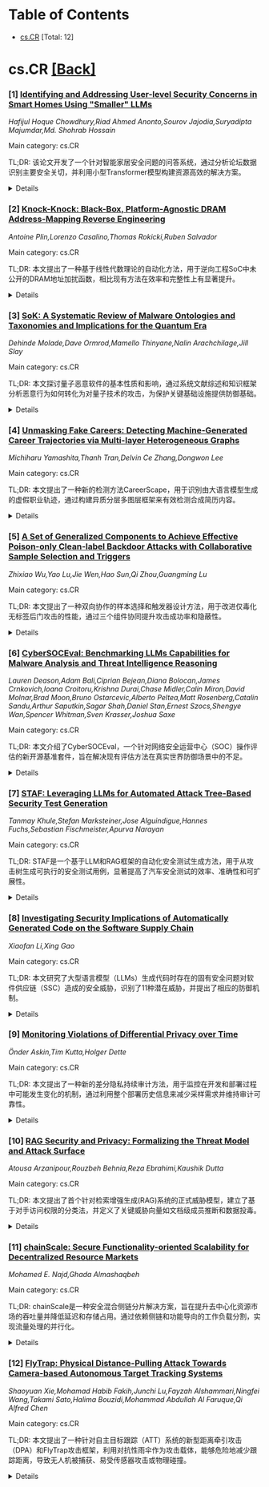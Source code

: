 <div id=toc></div>

# Table of Contents

- [cs.CR](#cs.CR) [Total: 12]


<div id='cs.CR'></div>

# cs.CR [[Back]](#toc)

### [1] [Identifying and Addressing User-level Security Concerns in Smart Homes Using "Smaller" LLMs](https://arxiv.org/abs/2509.19485)
*Hafijul Hoque Chowdhury,Riad Ahmed Anonto,Sourov Jajodia,Suryadipta Majumdar,Md. Shohrab Hossain*

Main category: cs.CR

TL;DR: 该论文开发了一个针对智能家居安全问题的问答系统，通过分析论坛数据识别主要安全关切，并利用小型Transformer模型构建资源高效的解决方案。


<details>
  <summary>Details</summary>
Motivation: 智能家居用户面临安全风险，但现有信息来源复杂难懂，需要开发专门针对普通用户的简单有效的安全问答系统。

Method: 收集论坛Q&A数据，使用LDA主题建模提取安全关切，微调T5和Flan-T5等小型Transformer模型构建问答系统，并加入合成数据增强性能。

Result: 实验表明该方法显著提升了基础模型的性能，能够为智能家居用户提供准确相关的安全答案。

Conclusion: 小型Transformer模型在资源受限的智能家居环境中具有部署优势，能够有效解决用户安全关切问题。

Abstract: With the rapid growth of smart home IoT devices, users are increasingly
exposed to various security risks, as evident from recent studies. While
seeking answers to know more on those security concerns, users are mostly left
with their own discretion while going through various sources, such as online
blogs and technical manuals, which may render higher complexity to regular
users trying to extract the necessary information. This requirement does not go
along with the common mindsets of smart home users and hence threatens the
security of smart homes furthermore. In this paper, we aim to identify and
address the major user-level security concerns in smart homes. Specifically, we
develop a novel dataset of Q&A from public forums, capturing practical security
challenges faced by smart home users. We extract major security concerns in
smart homes from our dataset by leveraging the Latent Dirichlet Allocation
(LDA). We fine-tune relatively "smaller" transformer models, such as T5 and
Flan-T5, on this dataset to build a QA system tailored for smart home security.
Unlike larger models like GPT and Gemini, which are powerful but often resource
hungry and require data sharing, smaller models are more feasible for
deployment in resource-constrained or privacy-sensitive environments like smart
homes. The dataset is manually curated and supplemented with synthetic data to
explore its potential impact on model performance. This approach significantly
improves the system's ability to deliver accurate and relevant answers, helping
users address common security concerns with smart home IoT devices. Our
experiments on real-world user concerns show that our work improves the
performance of the base models.

</details>


### [2] [Knock-Knock: Black-Box, Platform-Agnostic DRAM Address-Mapping Reverse Engineering](https://arxiv.org/abs/2509.19568)
*Antoine Plin,Lorenzo Casalino,Thomas Rokicki,Ruben Salvador*

Main category: cs.CR

TL;DR: 本文提出了一种基于线性代数理论的自动化方法，用于逆向工程SoC中未公开的DRAM地址加扰函数，相比现有方法在效率和完整性上有显著提升。


<details>
  <summary>Details</summary>
Motivation: 现代SoC使用未公开的线性地址加扰函数来混淆DRAM寻址，这阻碍了DRAM感知的性能优化和安全分析（特别是Rowhammer攻击）。现有启发式方法存在部分性、成本高和不实用的问题。

Method: 在GF(2)有限域上建立线性代数模型，利用行缓冲区冲突的时间指纹特性，开发了多项式时间复杂度的噪声鲁棒算法来恢复完整的bank掩码基，并扩展到复杂行映射的自动恢复。

Result: 在嵌入式和服务器架构上的评估显示，该方法成功重构了已知映射并发现了新的加扰函数，在所有测试平台上达到99%的召回率和准确率，在500GB以上DRAM系统中仅需几分钟运行时间。

Conclusion: 该方法为DRAM逆向工程提供了自动化、理论化的准确路径，显著提升了可扩展性和实用性。

Abstract: Modern Systems-on-Chip (SoCs) employ undocumented linear address-scrambling
functions to obfuscate DRAM addressing, which complicates DRAM-aware
performance optimizations and hinders proactive security analysis of DRAM-based
attacks; most notably, Rowhammer. Although previous work tackled the issue of
reversing physical-to-DRAM mapping, existing heuristic-based
reverse-engineering approaches are partial, costly, and impractical for
comprehensive recovery. This paper establishes a rigorous theoretical
foundation and provides efficient practical algorithms for black-box, complete
physical-to-DRAM address-mapping recovery.
  We first formulate the reverse-engineering problem within a linear algebraic
model over the finite field GF(2). We characterize the timing fingerprints of
row-buffer conflicts, proving a relationship between a bank addressing matrix
and an empirically constructed matrix of physical addresses. Based on this
characterization, we develop an efficient, noise-robust, and fully
platform-agnostic algorithm to recover the full bank-mask basis in polynomial
time, a significant improvement over the exponential search from previous
works. We further generalize our model to complex row mappings, introducing new
hardware-based hypotheses that enable the automatic recovery of a row basis
instead of previous human-guided contributions.
  Evaluations across embedded and server-class architectures confirm our
method's effectiveness, successfully reconstructing known mappings and
uncovering previously unknown scrambling functions. Our method provides a 99%
recall and accuracy on all tested platforms. Most notably, Knock-Knock runs in
under a few minutes, even on systems with more than 500GB of DRAM, showcasing
the scalability of our method. Our approach provides an automated, principled
pathway to accurate DRAM reverse engineering.

</details>


### [3] [SoK: A Systematic Review of Malware Ontologies and Taxonomies and Implications for the Quantum Era](https://arxiv.org/abs/2509.19650)
*Dehinde Molade,Dave Ormrod,Mamello Thinyane,Nalin Arachchilage,Jill Slay*

Main category: cs.CR

TL;DR: 本文探讨量子恶意软件的基本性质和影响，通过系统文献综述和知识框架分析恶意行为如何转化为对量子技术的攻击，为保护关键基础设施提供防御基础。


<details>
  <summary>Details</summary>
Motivation: 量子恶意软件是真实且日益增长的安全威胁，如果被武器化或利用，将破坏由下一代量子架构支持的高度复杂的关键系统，如国防、通信、能源和太空领域。

Method: 通过系统文献综述（SLR），利用本体论和分类法等知识框架探索恶意软件，将恶意行为映射到量子技术攻击，并采用欧洲量子技术能力框架（CFQT）作为指导，将恶意软件行为映射到多个能力层。

Result: 研究提供了分析量子技术恶意软件严重性的视角，并在此新兴领域建立了基础。

Conclusion: 该研究为未来开发适当的缓解措施和防御机制提供了基础，从而保护关键基础设施免受量子恶意软件的威胁。

Abstract: The threat of quantum malware is real and a growing security concern that
will have catastrophic scientific and technological impacts, if not addressed
early. If weaponised or exploited especially by the wrong hands, malware will
undermine highly sophisticated critical systems supported by next-generation
quantum architectures, for example, in defence, communications, energy, and
space. This paper explores the fundamental nature and implications of quantum
malware to enable the future development of appropriate mitigations and
defences, thereby protecting critical infrastructure. By conducting a
systematic literature review (SLR) that draws on knowledge frameworks such as
ontologies and taxonomies to explore malware, this provides insights into how
malicious behaviours can be translated into attacks on quantum technologies,
thereby providing a lens to analyse the severity of malware against quantum
technologies. This study employs the European Competency Framework for Quantum
Technologies (CFQT) as a guide to map malware behaviour to several competency
layers, creating a foundation in this emerging field.

</details>


### [4] [Unmasking Fake Careers: Detecting Machine-Generated Career Trajectories via Multi-layer Heterogeneous Graphs](https://arxiv.org/abs/2509.19677)
*Michiharu Yamashita,Thanh Tran,Delvin Ce Zhang,Dongwon Lee*

Main category: cs.CR

TL;DR: 本文提出了一种新的检测方法CareerScape，用于识别由大语言模型生成的虚假职业轨迹，通过构建异质分层多图层框架来有效检测合成简历内容。


<details>
  <summary>Details</summary>
Motivation: 随着大语言模型的快速发展，能够生成高度逼真的合成数据，特别是在简历中生成虚假职业轨迹的新漏洞需要被有效检测。

Method: 提出CareerScape框架，构建基于真实简历的全局异质分层多图层，通过结构感知方法将用户特定子图与可信邻域信息结合，捕捉全局结构模式和局部不一致性。

Result: 实验结果显示CareerScape相对现有最优基线方法性能提升5.8-85.0%，证明了结构感知检测方法在识别机器生成内容方面的重要性。

Conclusion: 传统基于文本的检测器在结构化职业数据上表现不佳，而结构感知的CareerScape框架能有效检测机器生成的职业轨迹，为合成内容检测提供了新思路。

Abstract: The rapid advancement of Large Language Models (LLMs) has enabled the
generation of highly realistic synthetic data. We identify a new vulnerability,
LLMs generating convincing career trajectories in fake resumes and explore
effective detection methods. To address this challenge, we construct a dataset
of machine-generated career trajectories using LLMs and various methods, and
demonstrate that conventional text-based detectors perform poorly on structured
career data. We propose CareerScape, a novel heterogeneous, hierarchical
multi-layer graph framework that models career entities and their relations in
a unified global graph built from genuine resumes. Unlike conventional
classifiers that treat each instance independently, CareerScape employs a
structure-aware framework that augments user-specific subgraphs with trusted
neighborhood information from a global graph, enabling the model to capture
both global structural patterns and local inconsistencies indicative of
synthetic career paths. Experimental results show that CareerScape outperforms
state-of-the-art baselines by 5.8-85.0% relatively, highlighting the importance
of structure-aware detection for machine-generated content.

</details>


### [5] [A Set of Generalized Components to Achieve Effective Poison-only Clean-label Backdoor Attacks with Collaborative Sample Selection and Triggers](https://arxiv.org/abs/2509.19947)
*Zhixiao Wu,Yao Lu,Jie Wen,Hao Sun,Qi Zhou,Guangming Lu*

Main category: cs.CR

TL;DR: 本文提出了一种双向协作的样本选择和触发器设计方法，用于改进仅毒化无标签后门攻击的性能，通过三个组件协同提升攻击成功率和隐蔽性。


<details>
  <summary>Details</summary>
Motivation: 当前方法将样本选择和触发器设计孤立处理，导致攻击成功率和隐蔽性提升有限，且简单组合方法无法在保持泛化性的同时显著改善评估指标。

Method: 提出三个协作组件：组件A基于触发器规模确定关键选择因素组合来选择更合理的'困难'样本；组件B选择与触发器植入样本相似的样本来提升隐蔽性；组件C根据人眼视觉系统对RGB的敏感度重新分配触发器毒化强度。

Result: 该方法能够显著提高攻击成功率和隐蔽性，且所有组件可以策略性地集成到不同的仅毒化无标签后门攻击中。

Conclusion: 通过探索样本选择与触发器之间的双向协作关系，提出的组件框架有效解决了当前方法的局限性，为后门攻击提供了更优的性能表现。

Abstract: Poison-only Clean-label Backdoor Attacks aim to covertly inject
attacker-desired behavior into DNNs by merely poisoning the dataset without
changing the labels. To effectively implant a backdoor, multiple
\textbf{triggers} are proposed for various attack requirements of Attack
Success Rate (ASR) and stealthiness. Additionally, sample selection enhances
clean-label backdoor attacks' ASR by meticulously selecting ``hard'' samples
instead of random samples to poison. Current methods 1) usually handle the
sample selection and triggers in isolation, leading to severely limited
improvements on both ASR and stealthiness. Consequently, attacks exhibit
unsatisfactory performance on evaluation metrics when converted to PCBAs via a
mere stacking of methods. Therefore, we seek to explore the bidirectional
collaborative relations between the sample selection and triggers to address
the above dilemma. 2) Since the strong specificity within triggers, the simple
combination of sample selection and triggers fails to substantially enhance
both evaluation metrics, with generalization preserved among various attacks.
Therefore, we seek to propose a set of components to significantly improve both
stealthiness and ASR based on the commonalities of attacks. Specifically,
Component A ascertains two critical selection factors, and then makes them an
appropriate combination based on the trigger scale to select more reasonable
``hard'' samples for improving ASR. Component B is proposed to select samples
with similarities to relevant trigger implanted samples to promote
stealthiness. Component C reassigns trigger poisoning intensity on RGB colors
through distinct sensitivity of the human visual system to RGB for higher ASR,
with stealthiness ensured by sample selection, including Component B.
Furthermore, all components can be strategically integrated into diverse PCBAs.

</details>


### [6] [CyberSOCEval: Benchmarking LLMs Capabilities for Malware Analysis and Threat Intelligence Reasoning](https://arxiv.org/abs/2509.20166)
*Lauren Deason,Adam Bali,Ciprian Bejean,Diana Bolocan,James Crnkovich,Ioana Croitoru,Krishna Durai,Chase Midler,Calin Miron,David Molnar,Brad Moon,Bruno Ostarcevic,Alberto Peltea,Matt Rosenberg,Catalin Sandu,Arthur Saputkin,Sagar Shah,Daniel Stan,Ernest Szocs,Shengye Wan,Spencer Whitman,Sven Krasser,Joshua Saxe*

Main category: cs.CR

TL;DR: 本文介绍了CyberSOCEval，一个针对网络安全运营中心（SOC）操作评估的新开源基准套件，旨在解决现有评估方法在真实世界防御场景中的不足。


<details>
  <summary>Details</summary>
Motivation: 当前网络安全防御者面临大量安全警报和威胁情报信号的困扰，需要AI系统来增强安全运营工作。现有的大语言模型（LLM）评估方法未能充分评估与真实世界防御者最相关的场景。

Method: 在CyberSecEval 4框架内开发了CyberSOCEval基准套件，专门评估LLM在恶意软件分析和威胁情报推理两个核心防御领域的性能。

Result: 评估显示更大、更现代的LLM表现更好，证实了训练规模法则。但推理模型在测试时扩展方面未能获得与编码和数学相同的提升，表明这些模型尚未针对网络安全分析进行推理训练。

Conclusion: 当前LLM远未达到评估饱和，CyberSOCEval为AI开发者提供了改进网络防御能力的重要挑战和机会。

Abstract: Today's cyber defenders are overwhelmed by a deluge of security alerts,
threat intelligence signals, and shifting business context, creating an urgent
need for AI systems to enhance operational security work. While Large Language
Models (LLMs) have the potential to automate and scale Security Operations
Center (SOC) operations, existing evaluations do not fully assess the scenarios
most relevant to real-world defenders. This lack of informed evaluation impacts
both AI developers and those applying LLMs to SOC automation. Without clear
insight into LLM performance in real-world security scenarios, developers lack
a north star for development, and users cannot reliably select the most
effective models. Meanwhile, malicious actors are using AI to scale cyber
attacks, highlighting the need for open source benchmarks to drive adoption and
community-driven improvement among defenders and model developers. To address
this, we introduce CyberSOCEval, a new suite of open source benchmarks within
CyberSecEval 4. CyberSOCEval includes benchmarks tailored to evaluate LLMs in
two tasks: Malware Analysis and Threat Intelligence Reasoning--core defensive
domains with inadequate coverage in current benchmarks. Our evaluations show
that larger, more modern LLMs tend to perform better, confirming the training
scaling laws paradigm. We also find that reasoning models leveraging test time
scaling do not achieve the same boost as in coding and math, suggesting these
models have not been trained to reason about cybersecurity analysis, and
pointing to a key opportunity for improvement. Finally, current LLMs are far
from saturating our evaluations, showing that CyberSOCEval presents a
significant challenge for AI developers to improve cyber defense capabilities.

</details>


### [7] [STAF: Leveraging LLMs for Automated Attack Tree-Based Security Test Generation](https://arxiv.org/abs/2509.20190)
*Tanmay Khule,Stefan Marksteiner,Jose Alguindigue,Hannes Fuchs,Sebastian Fischmeister,Apurva Narayan*

Main category: cs.CR

TL;DR: STAF是一个基于LLM和RAG框架的自动化安全测试生成方法，用于从攻击树生成可执行的安全测试用例，显著提高了汽车安全测试的效率、准确性和可扩展性。


<details>
  <summary>Details</summary>
Motivation: 现代汽车开发中安全测试至关重要，但现有攻击树生成测试用例的方法劳动密集、易出错，在汽车系统测试中自动化程度有限。

Method: 利用LLM和四步自校正RAG框架，STAF自动化生成可执行安全测试用例，涵盖整个攻击面，并与自动化测试框架集成。

Result: 与通用LLM相比，STAF方法在效率、准确性和可扩展性方面有显著提升，易于集成到任何工作流程中。

Conclusion: STAF通过连接安全汽车开发过程中的两个关键要素（TARAs和验证测试），在自动化汽车安全测试方法学方面取得了实质性进展。

Abstract: In modern automotive development, security testing is critical for
safeguarding systems against increasingly advanced threats. Attack trees are
widely used to systematically represent potential attack vectors, but
generating comprehensive test cases from these trees remains a labor-intensive,
error-prone task that has seen limited automation in the context of testing
vehicular systems. This paper introduces STAF (Security Test Automation
Framework), a novel approach to automating security test case generation.
Leveraging Large Language Models (LLMs) and a four-step self-corrective
Retrieval-Augmented Generation (RAG) framework, STAF automates the generation
of executable security test cases from attack trees, providing an end-to-end
solution that encompasses the entire attack surface. We particularly show the
elements and processes needed to provide an LLM to actually produce sensible
and executable automotive security test suites, along with the integration with
an automated testing framework. We further compare our tailored approach with
general purpose (vanilla) LLMs and the performance of different LLMs (namely
GPT-4.1 and DeepSeek) using our approach. We also demonstrate the method of our
operation step-by-step in a concrete case study. Our results show significant
improvements in efficiency, accuracy, scalability, and easy integration in any
workflow, marking a substantial advancement in automating automotive security
testing methodologies. Using TARAs as an input for verfication tests, we create
synergies by connecting two vital elements of a secure automotive development
process.

</details>


### [8] [Investigating Security Implications of Automatically Generated Code on the Software Supply Chain](https://arxiv.org/abs/2509.20277)
*Xiaofan Li,Xing Gao*

Main category: cs.CR

TL;DR: 本文研究了大型语言模型（LLMs）生成代码时存在的固有安全问题对软件供应链（SSC）造成的安全威胁，识别了11种潜在威胁，并提出了相应的防御机制。


<details>
  <summary>Details</summary>
Motivation: 随着代码生成技术（如LLMs）在开发者社区的广泛应用，这些模型在生成代码时存在的虚构、错误信息和依赖过时训练数据等问题可能导致严重的软件供应链安全威胁。

Method: 设计了SSCGuard工具，基于在线收集的SSC相关问题生成439,138个提示，分析了GPT和Llama系列四个流行LLMs的响应；提出了Chain-of-Confirmation提示防御机制和基于中间件的防御方案。

Result: 研究发现所有识别的SSC相关威胁持续存在，某些威胁可能使攻击者劫持软件和工作流，而其他威胁可能导致长期安全隐患。

Conclusion: LLMs生成的代码存在显著的软件供应链安全风险，需要采取有效的防御措施来减轻这些威胁，确保软件供应链的安全性。

Abstract: In recent years, various software supply chain (SSC) attacks have posed
significant risks to the global community. Severe consequences may arise if
developers integrate insecure code snippets that are vulnerable to SSC attacks
into their products. Particularly, code generation techniques, such as large
language models (LLMs), have been widely utilized in the developer community.
However, LLMs are known to suffer from inherent issues when generating code,
including fabrication, misinformation, and reliance on outdated training data,
all of which can result in serious software supply chain threats. In this
paper, we investigate the security threats to the SSC that arise from these
inherent issues. We examine three categories of threats, including eleven
potential SSC-related threats, related to external components in source code,
and continuous integration configuration files. We find some threats in
LLM-generated code could enable attackers to hijack software and workflows,
while some others might cause potential hidden threats that compromise the
security of the software over time. To understand these security impacts and
severity, we design a tool, SSCGuard, to generate 439,138 prompts based on
SSC-related questions collected online, and analyze the responses of four
popular LLMs from GPT and Llama. Our results show that all identified
SSC-related threats persistently exist. To mitigate these risks, we propose a
novel prompt-based defense mechanism, namely Chain-of-Confirmation, to reduce
fabrication, and a middleware-based defense that informs users of various SSC
threats.

</details>


### [9] [Monitoring Violations of Differential Privacy over Time](https://arxiv.org/abs/2509.20283)
*Önder Askin,Tim Kutta,Holger Dette*

Main category: cs.CR

TL;DR: 本文提出了一种新的差分隐私持续审计方法，用于监控在开发和部署过程中可能发生变化的机制，通过利用整个部署历史信息来减少采样需求并维持审计可靠性。


<details>
  <summary>Details</summary>
Motivation: 现有差分隐私审计方法主要针对静态机制，无法有效应对在开发或部署过程中发生变化的机制。重复运行现有审计方法需要过多采样，且可靠性会随时间下降。

Method: 提出一种新的监控程序，从算法的整个部署历史中提取信息，通过利用历史数据来减少采样需求，同时保持审计结果的可靠性。

Result: 理论分析和实验验证表明，该方法对文献中的重要机制具有有效性，能够提供形式化的可靠性保证。

Conclusion: 该方法解决了持续审计差分隐私机制的关键挑战，为动态变化的隐私保护机制提供了可行的监控解决方案。

Abstract: Auditing differential privacy has emerged as an important area of research
that supports the design of privacy-preserving mechanisms. Privacy audits help
to obtain empirical estimates of the privacy parameter, to expose flawed
implementations of algorithms and to compare practical with theoretical privacy
guarantees. In this work, we investigate an unexplored facet of privacy
auditing: the sustained auditing of a mechanism that can go through changes
during its development or deployment. Monitoring the privacy of algorithms over
time comes with specific challenges. Running state-of-the-art (static) auditors
repeatedly requires excessive sampling efforts, while the reliability of such
methods deteriorates over time without proper adjustments. To overcome these
obstacles, we present a new monitoring procedure that extracts information from
the entire deployment history of the algorithm. This allows us to reduce
sampling efforts, while sustaining reliable outcomes of our auditor. We derive
formal guarantees with regard to the soundness of our methods and evaluate
their performance for important mechanisms from the literature. Our theoretical
findings and experiments demonstrate the efficacy of our approach.

</details>


### [10] [RAG Security and Privacy: Formalizing the Threat Model and Attack Surface](https://arxiv.org/abs/2509.20324)
*Atousa Arzanipour,Rouzbeh Behnia,Reza Ebrahimi,Kaushik Dutta*

Main category: cs.CR

TL;DR: 本文提出了首个针对检索增强生成(RAG)系统的正式威胁模型，建立了基于对手访问权限的分类法，并定义了关键威胁向量如文档级成员推断和数据投毒。


<details>
  <summary>Details</summary>
Motivation: RAG系统虽然能减少幻觉和提高事实一致性，但引入了不同于传统LLM的新隐私和安全挑战，目前缺乏正式的威胁模型框架。

Method: 提出了结构化的对手类型分类法，基于对手对模型组件和数据的访问权限，并正式定义了关键威胁向量。

Result: 建立了RAG系统隐私和安全性的理论基础，为更严谨和原则性的理解奠定了基础。

Conclusion: 该工作填补了RAG系统威胁建模的空白，为未来研究和实际部署中的安全防护提供了重要框架。

Abstract: Retrieval-Augmented Generation (RAG) is an emerging approach in natural
language processing that combines large language models (LLMs) with external
document retrieval to produce more accurate and grounded responses. While RAG
has shown strong potential in reducing hallucinations and improving factual
consistency, it also introduces new privacy and security challenges that differ
from those faced by traditional LLMs. Existing research has demonstrated that
LLMs can leak sensitive information through training data memorization or
adversarial prompts, and RAG systems inherit many of these vulnerabilities. At
the same time, reliance of RAG on an external knowledge base opens new attack
surfaces, including the potential for leaking information about the presence or
content of retrieved documents, or for injecting malicious content to
manipulate model behavior. Despite these risks, there is currently no formal
framework that defines the threat landscape for RAG systems. In this paper, we
address a critical gap in the literature by proposing, to the best of our
knowledge, the first formal threat model for retrieval-RAG systems. We
introduce a structured taxonomy of adversary types based on their access to
model components and data, and we formally define key threat vectors such as
document-level membership inference and data poisoning, which pose serious
privacy and integrity risks in real-world deployments. By establishing formal
definitions and attack models, our work lays the foundation for a more rigorous
and principled understanding of privacy and security in RAG systems.

</details>


### [11] [chainScale: Secure Functionality-oriented Scalability for Decentralized Resource Markets](https://arxiv.org/abs/2509.20356)
*Mohamed E. Najd,Ghada Almashaqbeh*

Main category: cs.CR

TL;DR: chainScale是一种安全混合侧链分片解决方案，旨在提升去中心化资源市场的吞吐量并降低延迟和存储占用。通过依赖侧链和功能导向的工作负载分割，实现流量处理的并行化。


<details>
  <summary>Details</summary>
Motivation: 去中心化资源市场面临严重的可扩展性问题，现有区块链扩容方案无法有效处理这些市场的工作模型和流量模式。

Method: 采用依赖侧链架构，将每个市场模块分配给一个侧链；引入分层工作负载共享和加权矿工分配技术；使用侧链同步维护主链作为系统状态唯一真相，并采用剪枝技术丢弃过时记录。

Result: 实验显示，与单侧链方案相比，chainScale将吞吐量提升4倍，确认延迟降低5倍；与分片方案相比，吞吐量提升2.5倍，延迟降低3.5倍。

Conclusion: chainScale为去中心化资源市场提供了一种有效的可扩展性解决方案，通过创新的侧链架构显著提升了系统性能。

Abstract: Decentralized resource markets are Web 3.0 applications that build
open-access platforms for trading digital resources among users without any
central management. They promise cost reduction, transparency, and flexible
service provision. However, these markets usually have large workload that must
be processed in a timely manner, leading to serious scalability problems.
Despite the large amount of work on blockchain scalability, existing solutions
are ineffective as they do not account for these markets' work models and
traffic patterns.
  We introduce chainScale, a secure hybrid sidechain-sharding solution that
aims to boost throughput of decentralized resource markets and reduce their
latency and storage footprint. At its core, chainScale leverages dependent
sidechains and functionality-oriented workload splitting to parallelize traffic
processing by having each market module assigned to a sidechain. Different from
sharding, chainScale does not incur any cross-sidechain transactions that tend
to be costly. chainScale introduces several techniques, including hierarchical
workload sharing that further sub-divides overloaded modules, and weighted
miner assignment that assigns miners with vested interest in the system to
critical modules' sidechains. Furthermore, chainScale employs sidechain syncing
to maintain the mainchain as the single truth of system state, and pruning to
discard stale records. Beside analyzing security, we build a proof-of-concept
implementation for a distributed file storage market as a use case. Our
experiments show that, compared to a single sidechain-based prior solution,
chainScale boosts throughput by 4x and reduces confirmation latency by 5x.
Also, they show that chainScale outperforms sharding by 2.5x in throughput and
3.5x in latency.

</details>


### [12] [FlyTrap: Physical Distance-Pulling Attack Towards Camera-based Autonomous Target Tracking Systems](https://arxiv.org/abs/2509.20362)
*Shaoyuan Xie,Mohamad Habib Fakih,Junchi Lu,Fayzah Alshammari,Ningfei Wang,Takami Sato,Halima Bouzidi,Mohammad Abdullah Al Faruque,Qi Alfred Chen*

Main category: cs.CR

TL;DR: 本文提出了一种针对自主目标跟踪（ATT）系统的新型距离牵引攻击（DPA）和FlyTrap攻击框架，利用对抗性雨伞作为攻击载体，能够危险地减少跟踪距离，导致无人机被捕获、易受传感器攻击或物理碰撞。


<details>
  <summary>Details</summary>
Motivation: ATT系统（特别是ATT无人机）在监控、边境控制等应用中广泛使用，但也可能被滥用于跟踪和破坏行为，因此ATT系统的安全性对实际应用至关重要。

Method: 提出FlyTrap攻击框架，采用对抗性雨伞作为可部署的领域特定攻击向量，通过渐进式距离牵引策略和可控时空一致性设计，在真实世界设置中操纵ATT无人机。

Result: 评估结果显示FlyTrap能够将跟踪距离减少到可被捕获、传感器攻击甚至直接坠毁的范围，突显了ATT系统的严重安全风险。

Conclusion: 这项研究揭示了ATT系统存在的紧急安全风险，对ATT系统的安全部署具有重要的实际意义。

Abstract: Autonomous Target Tracking (ATT) systems, especially ATT drones, are widely
used in applications such as surveillance, border control, and law enforcement,
while also being misused in stalking and destructive actions. Thus, the
security of ATT is highly critical for real-world applications. Under the
scope, we present a new type of attack: distance-pulling attacks (DPA) and a
systematic study of it, which exploits vulnerabilities in ATT systems to
dangerously reduce tracking distances, leading to drone capturing, increased
susceptibility to sensor attacks, or even physical collisions. To achieve these
goals, we present FlyTrap, a novel physical-world attack framework that employs
an adversarial umbrella as a deployable and domain-specific attack vector.
FlyTrap is specifically designed to meet key desired objectives in attacking
ATT drones: physical deployability, closed-loop effectiveness, and
spatial-temporal consistency. Through novel progressive distance-pulling
strategy and controllable spatial-temporal consistency designs, FlyTrap
manipulates ATT drones in real-world setups to achieve significant system-level
impacts. Our evaluations include new datasets, metrics, and closed-loop
experiments on real-world white-box and even commercial ATT drones, including
DJI and HoverAir. Results demonstrate FlyTrap's ability to reduce tracking
distances within the range to be captured, sensor attacked, or even directly
crashed, highlighting urgent security risks and practical implications for the
safe deployment of ATT systems.

</details>
